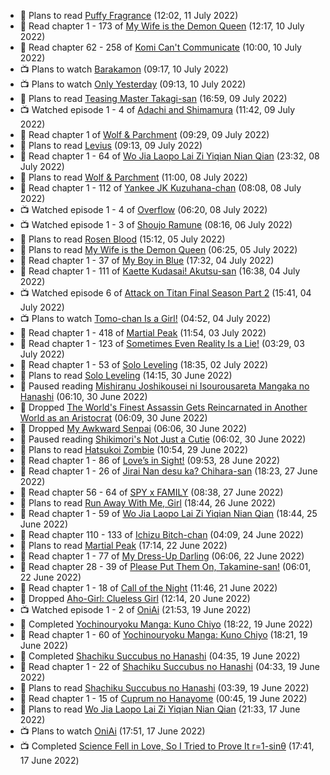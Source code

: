 <!-- ANILIST_ACTIVITY:start -->

-   📖 Plans to read [Puffy Fragrance](https://anilist.co/manga/131288) (12:02, 11 July 2022)
-   📖 Read chapter 1 - 173 of [My Wife is the Demon Queen](https://anilist.co/manga/107966) (12:17, 10 July 2022)
-   📖 Read chapter 62 - 258 of [Komi Can't Communicate](https://anilist.co/manga/97852) (10:00, 10 July 2022)
-   📺 Plans to watch [Barakamon](https://anilist.co/anime/20722) (09:17, 10 July 2022)
-   📺 Plans to watch [Only Yesterday](https://anilist.co/anime/1029) (09:13, 10 July 2022)
-   📖 Plans to read [Teasing Master Takagi-san](https://anilist.co/manga/85533) (16:59, 09 July 2022)
-   📺 Watched episode 1 - 4 of [Adachi and Shimamura](https://anilist.co/anime/109287) (11:42, 09 July 2022)
-   📖 Read chapter 1 of [Wolf & Parchment](https://anilist.co/manga/115750) (09:29, 09 July 2022)
-   📖 Plans to read [Levius](https://anilist.co/manga/86761) (09:13, 09 July 2022)
-   📖 Read chapter 1 - 64 of [Wo Jia Laopo Lai Zi Yiqian Nian Qian](https://anilist.co/manga/146267) (23:32, 08 July 2022)
-   📖 Plans to read [Wolf & Parchment](https://anilist.co/manga/115750) (11:00, 08 July 2022)
-   📖 Read chapter 1 - 112 of [Yankee JK Kuzuhana-chan](https://anilist.co/manga/116822) (08:08, 08 July 2022)
-   📺 Watched episode 1 - 4 of [Overflow](https://anilist.co/anime/113417) (06:20, 08 July 2022)
-   📺 Watched episode 1 - 3 of [Shoujo Ramune](https://anilist.co/anime/21828) (08:16, 06 July 2022)
-   📖 Plans to read [Rosen Blood](https://anilist.co/manga/103030) (15:12, 05 July 2022)
-   📖 Plans to read [My Wife is the Demon Queen](https://anilist.co/manga/107966) (06:25, 05 July 2022)
-   📖 Read chapter 1 - 37 of [My Boy in Blue](https://anilist.co/manga/85451) (17:32, 04 July 2022)
-   📖 Read chapter 1 - 111 of [Kaette Kudasai! Akutsu-san](https://anilist.co/manga/113501) (16:38, 04 July 2022)
-   📺 Watched episode 6 of [Attack on Titan Final Season Part 2](https://anilist.co/anime/131681) (15:41, 04 July 2022)
-   📺 Plans to watch [Tomo-chan Is a Girl!](https://anilist.co/anime/151806) (04:52, 04 July 2022)
-   📖 Read chapter 1 - 418 of [Martial Peak](https://anilist.co/manga/104494) (11:54, 03 July 2022)
-   📖 Read chapter 1 - 123 of [Sometimes Even Reality Is a Lie!](https://anilist.co/manga/113076) (03:29, 03 July 2022)
-   📖 Read chapter 1 - 53 of [Solo Leveling](https://anilist.co/manga/105398) (18:35, 02 July 2022)
-   📖 Plans to read [Solo Leveling](https://anilist.co/manga/105398) (14:15, 30 June 2022)
-   📖 Paused reading [Mishiranu Joshikousei ni Isourousareta Mangaka no Hanashi](https://anilist.co/manga/142994) (06:10, 30 June 2022)
-   📖 Dropped [The World's Finest Assassin Gets Reincarnated in Another World as an Aristocrat](https://anilist.co/manga/107603) (06:09, 30 June 2022)
-   📖 Dropped [My Awkward Senpai](https://anilist.co/manga/114437) (06:06, 30 June 2022)
-   📖 Paused reading [Shikimori's Not Just a Cutie](https://anilist.co/manga/107282) (06:02, 30 June 2022)
-   📖 Plans to read [Hatsukoi Zombie](https://anilist.co/manga/86737) (10:54, 29 June 2022)
-   📖 Read chapter 1 - 86 of [Love’s in Sight!](https://anilist.co/manga/107445) (09:53, 28 June 2022)
-   📖 Read chapter 1 - 26 of [Jirai Nan desu ka? Chihara-san](https://anilist.co/manga/137714) (18:23, 27 June 2022)
-   📖 Read chapter 56 - 64 of [SPY x FAMILY](https://anilist.co/manga/108556) (08:38, 27 June 2022)
-   📖 Plans to read [Run Away With Me, Girl](https://anilist.co/manga/114003) (18:44, 26 June 2022)
-   📖 Read chapter 1 - 59 of [Wo Jia Laopo Lai Zi Yiqian Nian Qian](https://anilist.co/manga/146267) (18:44, 25 June 2022)
-   📖 Read chapter 110 - 133 of [Ichizu Bitch-chan](https://anilist.co/manga/119121) (04:09, 24 June 2022)
-   📖 Plans to read [Martial Peak](https://anilist.co/manga/104494) (17:14, 22 June 2022)
-   📖 Read chapter 1 - 77 of [My Dress-Up Darling](https://anilist.co/manga/101583) (06:06, 22 June 2022)
-   📖 Read chapter 28 - 39 of [Please Put Them On, Takamine-san!](https://anilist.co/manga/107559) (06:01, 22 June 2022)
-   📖 Read chapter 1 - 18 of [Call of the Night](https://anilist.co/manga/111233) (11:46, 21 June 2022)
-   📖 Dropped [Aho-Girl: Clueless Girl](https://anilist.co/manga/77102) (12:14, 20 June 2022)
-   📺 Watched episode 1 - 2 of [OniAi](https://anilist.co/anime/14199) (21:53, 19 June 2022)
-   📖 Completed [Yochinouryoku Manga: Kuno Chiyo](https://anilist.co/manga/107729) (18:22, 19 June 2022)
-   📖 Read chapter 1 - 60 of [Yochinouryoku Manga: Kuno Chiyo](https://anilist.co/manga/107729) (18:21, 19 June 2022)
-   📖 Completed [Shachiku Succubus no Hanashi](https://anilist.co/manga/106688) (04:35, 19 June 2022)
-   📖 Read chapter 1 - 22 of [Shachiku Succubus no Hanashi](https://anilist.co/manga/106688) (04:33, 19 June 2022)
-   📖 Plans to read [Shachiku Succubus no Hanashi](https://anilist.co/manga/106688) (03:39, 19 June 2022)
-   📖 Read chapter 1 - 15 of [Cuprum no Hanayome](https://anilist.co/manga/117675) (00:45, 19 June 2022)
-   📖 Plans to read [Wo Jia Laopo Lai Zi Yiqian Nian Qian](https://anilist.co/manga/146267) (21:33, 17 June 2022)
-   📺 Plans to watch [OniAi](https://anilist.co/anime/14199) (17:51, 17 June 2022)
-   📺 Completed [Science Fell in Love, So I Tried to Prove It r=1-sinθ](https://anilist.co/anime/125124) (17:41, 17 June 2022)

<!-- ANILIST_ACTIVITY:end -->
